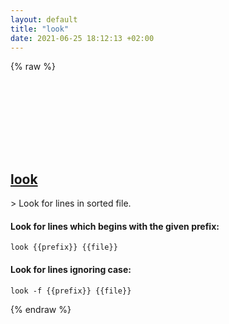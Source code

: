 ```yaml
---
layout: default
title: "look"
date: 2021-06-25 18:12:13 +02:00
---
```

{% raw %}
<h2 id="look">
  <a href="/en/osx/look.html">look</a> <a href="#look"><svg class="icon">
    <use href="/assets/images/unicode_sprite.svg#link" />
  </svg></a>
</h2>
> Look for lines in sorted file.

#### Look for lines which begins with the given prefix:
```shell
look {{prefix}} {{file}}
```
#### Look for lines ignoring case:
```shell
look -f {{prefix}} {{file}}
```
{% endraw %}